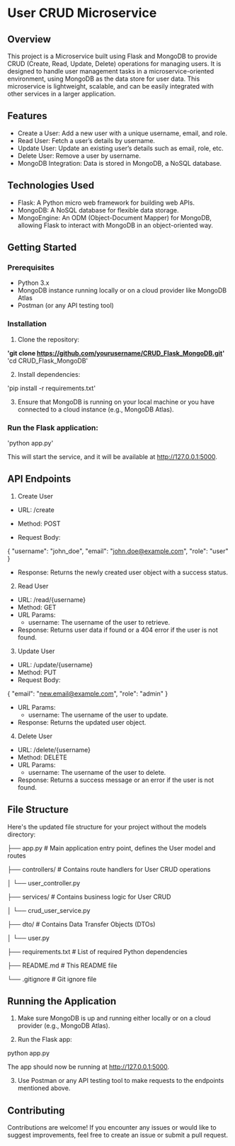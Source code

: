 # User CRUD Microservice

## Overview

This project is a Microservice built using Flask and MongoDB to provide CRUD (Create, Read, Update, Delete) operations for managing users. It is designed to handle user management tasks in a microservice-oriented environment, using MongoDB as the data store for user data. This microservice is lightweight, scalable, and can be easily integrated with other services in a larger application.

## Features

* Create a User: Add a new user with a unique username, email, and role.
* Read User: Fetch a user’s details by username.
* Update User: Update an existing user’s details such as email, role, etc.
* Delete User: Remove a user by username.
* MongoDB Integration: Data is stored in MongoDB, a NoSQL database.

## Technologies Used

* Flask: A Python micro web framework for building web APIs.
* MongoDB: A NoSQL database for flexible data storage.
* MongoEngine: An ODM (Object-Document Mapper) for MongoDB, allowing Flask to interact with MongoDB in an object-oriented way.

## Getting Started

### Prerequisites

* Python 3.x
* MongoDB instance running locally or on a cloud provider like MongoDB Atlas
* Postman (or any API testing tool)

### Installation

1. Clone the repository:

**'git clone https://github.com/yourusername/CRUD_Flask_MongoDB.git'**
'cd CRUD_Flask_MongoDB'

2. Install dependencies:

'pip install -r requirements.txt'

3. Ensure that MongoDB is running on your local machine or you have connected to a cloud instance (e.g., MongoDB Atlas).

### Run the Flask application:

'python app.py'

This will start the service, and it will be available at http://127.0.0.1:5000.

## API Endpoints

1. Create User

* URL: /create

* Method: POST

* Request Body:

{
  "username": "john_doe",
  "email": "john.doe@example.com",
  "role": "user"
}

* Response: Returns the newly created user object with a success status.

2. Read User

* URL: /read/{username}
* Method: GET
* URL Params:
  * username: The username of the user to retrieve.
* Response: Returns user data if found or a 404 error if the user is not found.

3. Update User

* URL: /update/{username}
* Method: PUT
* Request Body:

{
  "email": "new.email@example.com",
  "role": "admin"
}

* URL Params:
  * username: The username of the user to update.
* Response: Returns the updated user object.

4. Delete User

* URL: /delete/{username}
* Method: DELETE
* URL Params:
  * username: The username of the user to delete.
* Response: Returns a success message or an error if the user is not found.

## File Structure

Here's the updated file structure for your project without the models directory:

├── app.py                 # Main application entry point, defines the User model and routes

├── controllers/           # Contains route handlers for User CRUD operations

│   └── user_controller.py

├── services/              # Contains business logic for User CRUD

│   └── crud_user_service.py

├── dto/                   # Contains Data Transfer Objects (DTOs)

│   └── user.py

├── requirements.txt       # List of required Python dependencies

├── README.md              # This README file

└── .gitignore             # Git ignore file

## Running the Application

1. Make sure MongoDB is up and running either locally or on a cloud provider (e.g., MongoDB Atlas).

2. Run the Flask app:

python app.py

The app should now be running at http://127.0.0.1:5000.

3. Use Postman or any API testing tool to make requests to the endpoints mentioned above.

## Contributing

Contributions are welcome! If you encounter any issues or would like to suggest improvements, feel free to create an issue or submit a pull request.
